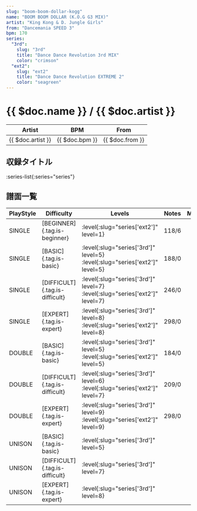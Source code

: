 ```yaml
---
slug: "boom-boom-dollar-kogg"
name: "BOOM BOOM DOLLAR (K.O.G G3 MIX)"
artist: "King Kong & D. Jungle Girls"
from: "Dancemania SPEED 3"
bpm: 170
series:
  "3rd":
    slug: "3rd"
    title: "Dance Dance Revolution 3rd MIX"
    color: "crimson"
  "ext2":
    slug: "ext2"
    title: "Dance Dance Revolution EXTREME 2"
    color: "seagreen"
---
```


# {{ $doc.name }} / {{ $doc.artist }}

|Artist|BPM|From|
|------|---|----|
|{{ $doc.artist }}|{{ $doc.bpm }}|{{ $doc.from }}|

## 収録タイトル

:series-list{:series="series"}

## 譜面一覧

|PlayStyle|Difficulty|Levels|Notes|Movie|
|---------|----------|------|-----|-----|
|SINGLE|[BEGINNER]{.tag.is-beginner}|:level{:slug="series['ext2']" level=1}|118/6||
|SINGLE|[BASIC]{.tag.is-basic}|:level{:slug="series['3rd']" level=5} :level{:slug="series['ext2']" level=5}|188/0||
|SINGLE|[DIFFICULT]{.tag.is-difficult}|:level{:slug="series['3rd']" level=7} :level{:slug="series['ext2']" level=7}|246/0||
|SINGLE|[EXPERT]{.tag.is-expert}|:level{:slug="series['3rd']" level=8} :level{:slug="series['ext2']" level=8}|298/0||
|DOUBLE|[BASIC]{.tag.is-basic}|:level{:slug="series['3rd']" level=5} :level{:slug="series['ext2']" level=5}|184/0||
|DOUBLE|[DIFFICULT]{.tag.is-difficult}|:level{:slug="series['3rd']" level=6} :level{:slug="series['ext2']" level=7}|209/0||
|DOUBLE|[EXPERT]{.tag.is-expert}|:level{:slug="series['3rd']" level=9} :level{:slug="series['ext2']" level=9}|298/0||
|UNISON|[BASIC]{.tag.is-basic}|:level{:slug="series['3rd']" level=5}|||
|UNISON|[DIFFICULT]{.tag.is-difficult}|:level{:slug="series['3rd']" level=7}|||
|UNISON|[EXPERT]{.tag.is-expert}|:level{:slug="series['3rd']" level=8}|||
